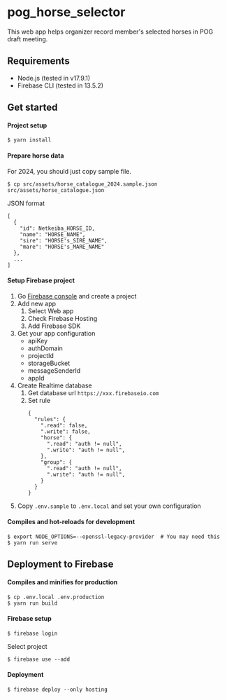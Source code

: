 # pog_horse_selector

This web app helps organizer record member's selected horses in POG draft meeting.

## Requirements

- Node.js (tested in v17.9.1)
- Firebase CLI (tested in 13.5.2)

## Get started

#### Project setup
```
$ yarn install
```

#### Prepare horse data

For 2024, you should just copy sample file.
```
$ cp src/assets/horse_catalogue_2024.sample.json src/assets/horse_catalogue.json
```

JSON format
```
[
  {
    "id": Netkeiba_HORSE_ID,
    "name": "HORSE_NAME",
    "sire": "HORSE's_SIRE_NAME",
    "mare": "HORSE's_MARE_NAME"
  },
  ...
]
```

#### Setup Firebase project

1. Go  [Firebase console](https://console.firebase.google.com/) and create a project
1. Add new app
    1. Select Web app
    1. Check Firebase Hosting
    1. Add Firebase SDK
1. Get your app configuration
    - apiKey
    - authDomain
    - projectId
    - storageBucket
    - messageSenderId
    - appId
1. Create Realtime database
    1. Get database url `https://xxx.firebaseio.com`
    1. Set rule
        ```
        {
          "rules": {
            ".read": false,
            ".write": false,
            "horse": {
              ".read": "auth != null",
              ".write": "auth != null",
            },
            "group": {
              ".read": "auth != null",
              ".write": "auth != null",
            } 
          }
        }
        ```
1. Copy `.env.sample` to `.ėnv.local` and set your own configuration

#### Compiles and hot-reloads for development
```
$ export NODE_OPTIONS=--openssl-legacy-provider  # You may need this
$ yarn run serve
```

## Deployment to Firebase

#### Compiles and minifies for production

```
$ cp .env.local .env.production
$ yarn run build
```

#### Firebase setup
```
$ firebase login
```

Select project
```
$ firebase use --add
```

#### Deployment
```
$ firebase deploy --only hosting
```

